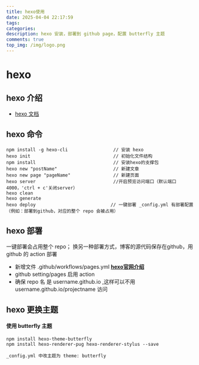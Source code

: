 ```yaml
---
title: hexo使用
date: 2025-04-04 22:17:59
tags: 
categories: 
description: hexo 安装，部署到 github page，配置 butterfly 主题
comments: true 
top_img: /img/logo.png
---
```


# hexo
## hexo 介绍
- [hexo 文档](https://hexo.io/zh-cn/docs/github-pages)
## hexo 命令

```
npm install -g hexo-cli                 // 安装 hexo  
hexo init                               // 初始化文件结构 
npm install                             // 安装hexo的支撑包 
hexo new "postName"                     // 新建文章
hexo new page "pageName"                // 新建页面
hexo server                             //开启预览访问端口（默认端口4000，'ctrl + c'关闭server）
hexo clean
hexo generate                          
hexo deploy                            // 一键部署 _config.yml 有部署配置（例如：部署到github，对应的整个 repo 会被占用）
```
## hexo 部署
一键部署会占用整个 repo；
换另一种部署方式，博客的源代码保存在github，用 github 的 action 部署
- 新增文件 .github/workflows/pages.yml <strong>[hexo官网介绍](https://hexo.io/zh-cn/docs/github-pages)</strong>
- github setting/pages 启用 action
- 确保 repo 名 是 username.github.io ,这样可以不用 username.github.io/projectname 访问
## hexo 更换主题

#### 使用 butterfly 主题
```
npm install hexo-theme-butterfly
npm install hexo-renderer-pug hexo-renderer-stylus --save

_config.yml 中改主题为 theme: butterfly

```

  